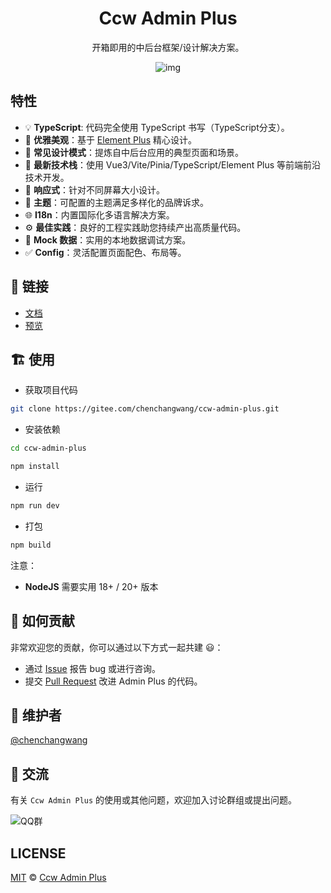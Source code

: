 <h1 align="center">Ccw Admin Plus</h1>

<div align="center">

开箱即用的中后台框架/设计解决方案。

![img](https://adminplus-ccw.com/images/home.png)

</div>

## 特性

- :bulb: **TypeScript**: 代码完全使用 TypeScript 书写（TypeScript分支）。
- :gem: **优雅美观**：基于 [Element Plus](https://element-plus.org/zh-CN/) 精心设计。
- :triangular_ruler: **常见设计模式**：提炼自中后台应用的典型页面和场景。
- :rocket: **最新技术栈**：使用 Vue3/Vite/Pinia/TypeScript/Element Plus 等前端前沿技术开发。
- :iphone: **响应式**：针对不同屏幕大小设计。
- :art: **主题**：可配置的主题满足多样化的品牌诉求。
- :globe_with_meridians: **I18n**：内置国际化多语言解决方案。
- ⚙️ **最佳实践**：良好的工程实践助您持续产出高质量代码。
- :1234: **Mock 数据**：实用的本地数据调试方案。
- :white_check_mark: **Config**：灵活配置页面配色、布局等。

## 🔗 链接

- [文档](https://adminplus-ccw.com/)
- [预览](https://adminplus-ccw.com/plus/login)

## 🏗️ 使用

- 获取项目代码

```bash
git clone https://gitee.com/chenchangwang/ccw-admin-plus.git
```

- 安装依赖

```bash
cd ccw-admin-plus

npm install

```

- 运行

```bash
npm run dev
```

- 打包

```bash
npm build
```

注意：

- **NodeJS** 需要实用 18+ / 20+ 版本

## 🤝 如何贡献

非常欢迎您的贡献，你可以通过以下方式一起共建 :smiley:：

- 通过 [Issue](https://gitee.com/chenchangwang/ccw-admin-plus/issues) 报告 bug 或进行咨询。
- 提交 [Pull Request](https://gitee.com/chenchangwang/ccw-admin-plus/pulls) 改进 Admin Plus 的代码。

## :busts_in_silhouette: 维护者

[@chenchangwang](https://gitee.com/chenchangwang)

## 💬 交流

有关 `Ccw Admin Plus` 的使用或其他问题，欢迎加入讨论群组或提出问题。

![QQ群](https://adminplus-ccw.com/images/qq_group.png)

## LICENSE

[MIT](./LICENSE) © [Ccw Admin Plus](https://adminplus-ccw.com)
